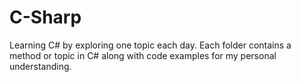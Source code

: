 # C-Sharp
Learning C# by exploring one topic each day. Each folder contains a method or topic in C# along with code examples for my personal understanding.
